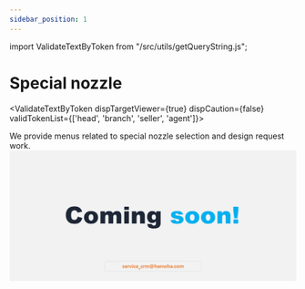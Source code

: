```yaml
---
sidebar_position: 1
---
```


import ValidateTextByToken from "/src/utils/getQueryString.js";

# Special nozzle

<ValidateTextByToken dispTargetViewer={true} dispCaution={false} validTokenList={['head', 'branch', 'seller', 'agent']}>

We provide menus related to special nozzle selection and design request work.
![100](./img/100.png)
</ValidateTextByToken>
